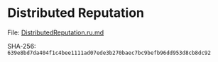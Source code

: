 Distributed Reputation
======================

File: [DistributedReputation.ru.md](DistributedReputation.ru.md)

SHA-256: `639e8bd7da404f1c4bee1111ad07ede3b270baec7bc9befb96dd953d8cb8dc92`
